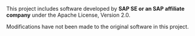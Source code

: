 This project includes software developed by **SAP SE or an SAP affiliate company** under the Apache License, Version 2.0.

Modifications have not been made to the original software in this project.
